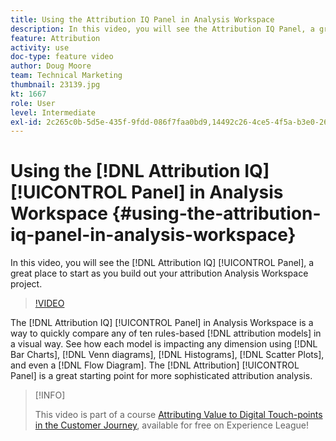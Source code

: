 ```yaml
---
title: Using the Attribution IQ Panel in Analysis Workspace
description: In this video, you will see the Attribution IQ Panel, a great place to start as you build out your attribution Analysis Workspace project.
feature: Attribution
activity: use
doc-type: feature video
author: Doug Moore
team: Technical Marketing
thumbnail: 23139.jpg
kt: 1667
role: User
level: Intermediate
exl-id: 2c265c0b-5d5e-435f-9fdd-086f7faa0bd9,14492c26-4ce5-4f5a-b3e0-2605f59cfca9
---
```

# Using the [!DNL Attribution IQ] [!UICONTROL Panel] in Analysis Workspace {#using-the-attribution-iq-panel-in-analysis-workspace}

In this video, you will see the [!DNL Attribution IQ] [!UICONTROL Panel], a great place to start as you build out your attribution Analysis Workspace project.

>[!VIDEO](https://video.tv.adobe.com/v/23139/?quality=12)

The [!DNL Attribution IQ] [!UICONTROL Panel] in Analysis Workspace is a way to quickly compare any of ten rules-based [!DNL attribution models] in a visual way. See how each model is impacting any dimension using [!DNL Bar Charts], [!DNL Venn diagrams], [!DNL Histograms], [!DNL Scatter Plots], and even a [!DNL Flow Diagram]. The [!DNL Attribution] [!UICONTROL Panel] is a great starting point for more sophisticated attribution analysis.

>[!INFO]
>
> This video is part of a course [Attributing Value to Digital Touch-points in the Customer Journey](https://experienceleague.adobe.com/?recommended=Analytics-U-1-2020.2), available for free on Experience League!